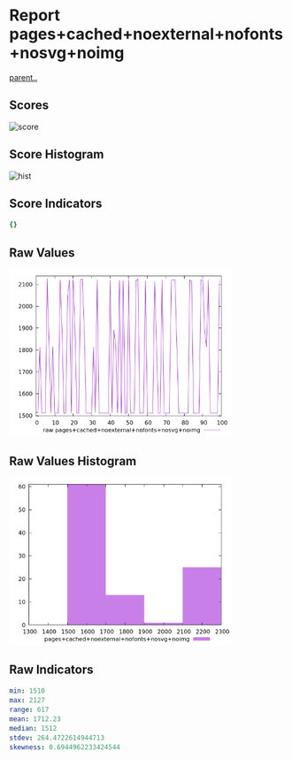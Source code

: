 # Report pages+cached+noexternal+nofonts+nosvg+noimg

[parent..](./..)  


## Scores

![score](./score.png)  

## Score Histogram

![hist](./hist.png)  

## Score Indicators

```yaml
{}

```

## Raw Values

![raw](./raw.png)  

## Raw Values Histogram

![raw hist](./raw_hist.png)  

## Raw Indicators

```yaml
min: 1510
max: 2127
range: 617
mean: 1712.23
median: 1512
stdev: 264.4722614944713
skewness: 0.6944962233424544

```

<style>
  img {
    max-width: 80%;
  }
</style>
      
